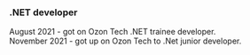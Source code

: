 ### .NET developer
August 2021 - got on Ozon Tech .NET trainee developer. </br>
November 2021 - got up on Ozon Tech to .Net junior developer.

